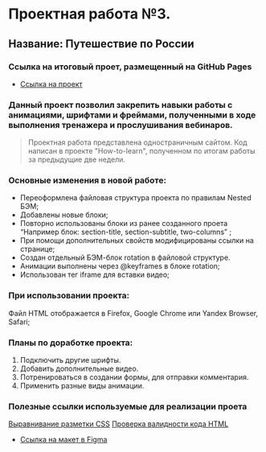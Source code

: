
# Проектная работа №3. 
## Название: Путешествие по России

### Ссылка на итоговый проет, размещенный на GitHub Pages

* [Ссылка на проект](https://www.figma.com/file/5S2WSbEFL6awjVWJ0NWL8Q/Sprint-3_-Russia-_-desktop-mobile?node-id=28503%3A0)

### Данный проект позволил закрепить навыки работы с анимациями, шрифтами и фреймами, полученными в ходе выполнения тренажера и прослушивания вебинаров.  

> Проектная работа представлена одностраничным сайтом. 
> Код  написан в проекте "How-to-learn", полученном по итогам работы за предыдущие две недели. 


### Основные изменения в новой работе:
* Переоформлена файловая структура проекта по правилам Nested БЭМ;
* Добавлены новые блоки;
* Повторно использованы  блоки из ранее созданного проета  “Например блок: section-title, section-subtitle, two-columns” ;
* При помощи дополнительных свойств модифицированы ссылки на странице;
* Создан отдельный БЭМ-блок rotation в файловой структуре.
* Анимации выполнены через @keyframes в блоке rotation;
* Использован тег iframe для вставки видео;

### При использовании проекта:

Файл HTML отображается в Firefox, Google Chrome или Yandex Browser, Safari;

### Планы по доработке проекта:

1. Подключить другие шрифты.
2. Добавить дополнительные видео.
3. Потренироваться в создании формы, для отправки комментария.
4.  Применить разные виды анимации.

### Полезные ссылки используемые для реализации проета

[Выравнивание разметки CSS](https://www.freeformatter.com/css-beautifier.html#ad-output)
[Проверка валидности кода HTML](https://validator.w3.org)

* [Ссылка на макет в Figma](https://www.figma.com/file/5S2WSbEFL6awjVWJ0NWL8Q/Sprint-3_-Russia-_-desktop-mobile?node-id=28503%3A0)


